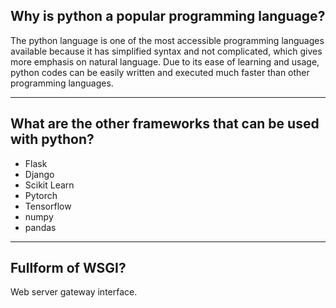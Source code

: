 ## Why is python a popular programming language?
The python language is one of the most accessible programming languages available because it has simplified syntax and not complicated, which gives more emphasis on natural language. Due to its ease of learning and usage, python codes can be easily written and executed much faster than other programming languages.

---

## What are the other frameworks that can be used with python?
- Flask
- Django
- Scikit Learn
- Pytorch
- Tensorflow
- numpy
- pandas

---

## Fullform of WSGI?
Web server gateway interface.
